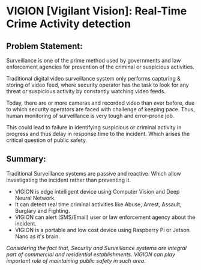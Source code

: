 # VIGION [Vigilant Vision]: Real-Time Crime Activity detection
## Problem Statement:
Surveillance is one of the prime method used by governments and law enforcement agencies
for prevention of the criminal or suspicious activities.

Traditional digital video surveillance system only performs capturing & storing of video feed,
where security operator has the task to look for any threat or suspicious activity by constantly
watching video feeds.

Today, there are or more cameras and recorded video than ever before, due to which security
operators are faced with challenge of keeping pace. Thus, human monitoring of surveillance is
very tough and error-prone job.

This could lead to failure in identifying suspicious or criminal activity in progress and thus
delay in response time to the incident. Which arises the critical question of public safety.

## Summary:
Traditional Surveillance systems are passive and reactive. Which allow investigating the
incident rather than preventing it.
+ VIGION is edge intelligent device using Computer Vision and Deep Neural Network.
+ It can detect real time criminal activities like Abuse, Arrest, Assault, Burglary and
Fighting.
+ VIGION can alert (SMS/Email) user or law enforcement agency about the incident.
+ VIGION is a portable and low cost device using Raspberry Pi or Jetson Nano as it's brain.

_Considering the fact that, Security and Surveillance systems are integral part of commercial
and residential establishments. VIGION can play important role of maintaining public safety in
such area_.

